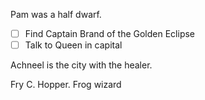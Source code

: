 Pam was a half dwarf.
- [ ] Find Captain Brand of the Golden Eclipse
- [ ] Talk to Queen in capital

Achneel is the city with the healer.

Fry C. Hopper. Frog wizard 
